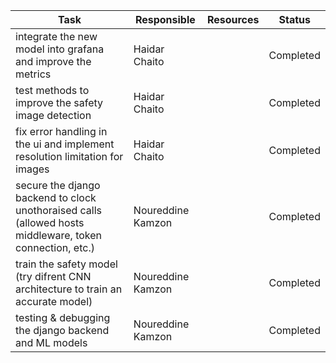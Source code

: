 | **Task**                                                                                                 | **Responsible**   | **Resources** | **Status** |
| -------------------------------------------------------------------------------------------------------- | ----------------- | ------------- | ---------- |
| integrate the new model into grafana and improve the metrics                                             | Haidar Chaito     |               | Completed  |
| test methods to improve the safety image detection                                                       | Haidar Chaito     |               | Completed  |
| fix error handling in the ui and implement resolution limitation for images                              | Haidar Chaito     |               | Completed  |
| secure the django backend to clock unothoraised calls (allowed hosts middleware, token connection, etc.) | Noureddine Kamzon |               | Completed  |
| train the safety model (try difrent CNN architecture to train an accurate model)                         | Noureddine Kamzon |               | Completed  |
| testing & debugging the django backend and ML models                                                     | Noureddine Kamzon |               | Completed  |